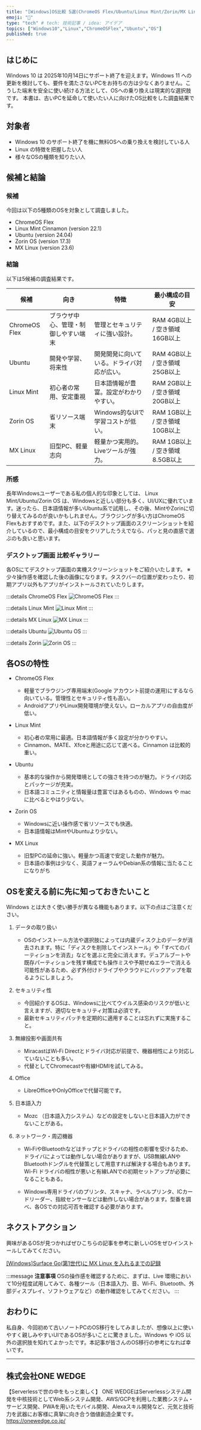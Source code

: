 ```yaml
---
title: "[Windows]OS比較 5選(ChromeOS Flex/Ubuntu/Linux Mint/Zorin/MX Linux)"
emoji: "🐧"
type: "tech" # tech: 技術記事 / idea: アイデア
topics: ["Windows10","Linux","ChromeOSFlex","Ubuntu","OS"]
published: true
---
```


## はじめに

Windows 10 は 2025年10月14日にサポート終了を迎えます。Windows 11 への更新を検討しても、要件を満たさないPCをお持ちの方は少なくありません。こうした端末を安全に使い続ける方法として、OSへの乗り換えは現実的な選択肢です。
本書は、古いPCを延命して使いたい人に向けたOS比較をした調査結果です。

## 対象者

* Windows 10 のサポート終了を機に無料OSへの乗り換えを検討している人
* Linux の特徴を把握したい人
* 様々なOSの種類を知りたい人

## 候補と結論

### 候補

今回は以下の5種類のOSを対象として調査しました。

* ChromeOS Flex 
* Linux Mint Cinnamon (version 22.1)
* Ubuntu (version 24.04)
* Zorin OS (version 17.3)
* MX Linux (version 23.6)

### 結論

以下は5候補の調査結果です。

| 候補               | 向き             | 特徴                        | 最小構成の目安                     |
| ---------------- | -------------- | ------------------------- | --------------------------- |
| ChromeOS Flex    | ブラウザ中心、管理・制御しやすい端末 | 管理とセキュリティに強い設計。 | RAM 4GB以上 / 空き領域 16GB以上   |
| Ubuntu | 開発や学習、将来性      | 開発開発に向いている。ドライバ対応が広い。         | RAM 4GB以上 / 空き領域 25GB以上       |
| Linux Mint       | 初心者の常用、安定重視    | 日本語情報が豊富。設定がわかりやすい。        | RAM 2GB以上 / 空き領域 20GB以上 |
| Zorin OS    | 省リソース端末        | Windows的なUIで学習コストが低い。      | RAM 1GB以上 / 空き領域 10GB以上  |
| MX Linux         | 旧型PC、軽量志向      | 軽量かつ実用的。Liveツールが強力。        | RAM 1GB以上 / 空き領域 8.5GB以上            |

### 所感

長年Windowsユーザーである私の個人的な印象としては、
Linux Mint/Ubuntu/Zorin OS は、Windowsと近しい部分も多く、UI/UXに優れています。迷ったら、日本語情報が多いUbuntu系で試用し、その後、MintやZorinに切り替えてみるのが良いかもしれません。ブラウジングが多い方はChromeOS Flexもおすすめです。また、以下のデスクトップ画面のスクリーンショットを紹介しているので、最小構成の目安をクリアしたうえでなら、パッと見の直感で選ぶのも良いと思います。

### デスクトップ画面 比較ギャラリー

各OSにてデスクトップ画面の実機スクリーンショットをご紹介いたします。
※少々操作感を確認した後の画像になります。タスクバーの位置が変わったり、初期アプリ以外もアプリがインストールされていたりします。

:::details ChromeOS Flex
![ChromeOS Flex](/images/os-compare/zenn-Chrome-OS-Flex.png)
:::

:::details Linux Mint
![Linux Mint](/images/os-compare/zenn-Linux-Mint-22.1-cinnamon.png)
:::

:::details MX Linux
![MX Linux](/images/os-compare/zenn-MX-Linux-OS-23.6.png)
:::

:::details Ubuntu
![Ubuntu OS](/images/os-compare/zenn-Ubuntu-24.04.3.png)
:::

:::details Zorin
![Zorin OS](/images/os-compare/zenn-Zorin-OS-17.3.png)
:::


## 各OSの特性

* ChromeOS Flex 
  * 軽量でブラウジング専用端末(Google アカウント前提の運用)にするなら向いている。管理性とセキュリティ性も高い。
  * AndroidアプリやLinux開発環境が使えない。ローカルアプリの自由度が低い。

* Linux Mint
  * 初心者の常用に最適。日本語情報が多く設定が分かりやすい。
  * Cinnamon、MATE、Xfceと用途に応じて選べる。Cinnamon は比較的重い。

* Ubuntu
  * 基本的な操作から開発環境としての強さを持つのが魅力。ドライバ対応とパッケージが充実。
  * 日本語コミュニティと情報量は豊富ではあるものの、Windows や mac に比べるとやはり少ない。

* Zorin OS
  * Windowsに近い操作感で省リソースでも快適。
  * 日本語情報はMintやUbuntuより少ない。

* MX Linux
  * 旧型PCの延命に強い。軽量かつ高速で安定した動作が魅力。
  * 日本語の事例は少なく、英語フォーラムやDebian系の情報に当たることになりがち


## OSを変える前に先に知っておきたいこと

Windows とは大きく使い勝手が異なる機能もあります。以下の点はご注意ください。

1. データの取り扱い
   * OSのインストール方法や選択肢によっては内蔵ディスク上のデータが消去されます。特に「ディスクを削除してインストール」や「すべてのパーティションを消去」などを選ぶと完全に消えます。デュアルブートや既存パーティションを残す構成でも操作ミスや予期せぬエラーで消える可能性があるため、必ず外付けドライブやクラウドにバックアップを取るようにしましょう。

2. セキュリティ性

   * 今回紹介するOSは、Windowsに比べてウイルス感染のリスクが低いと言えますが、適切なセキュリティ対策は必須です。
   * 最新セキュリティパッチを定期的に適用することは忘れずに実施すること。

3. 無線投影や画面共有

   * MiracastはWi‑Fi Directとドライバ対応が前提で、機器相性により対応していないことも多い。
   * 代替としてChromecastや有線HDMIを試してみる。

4. Office

   * LibreOfficeやOnlyOfficeで代替可能です。

5. 日本語入力

   * Mozc （日本語入力システム）などの設定をしないと日本語入力ができないことがある。

6. ネットワーク・周辺機器
   * Wi‑FiやBluetoothなどはチップとドライバの相性の影響を受けるため、ドライバによっては動作しない場合がありますが、USB無線LANやBluetoothドングルを代替策として用意すれば解決する場合もあります。Wi-Fi ドライバの相性が悪いと有線LANでの初期セットアップが必要になることもある。

   * Windows専用ドライバのプリンタ、スキャナ、ラベルプリンタ、ICカードリーダー、指紋センサーなどは動作しない場合があります。型番を調べ、各OSでの対応可否を確認する必要があります。
  

## ネクストアクション

興味があるOSが見つかればぜひこちらの記事を参考に新しいOSをぜひインストールしてみてください。

[[Windows]Surface Go(第1世代)に MX Linux を入れるまでの記録](zenn.dev/ykbone/articles/4b6e98c870240c)

:::message
**注意事項**
OSの操作感を確認するために、まずは、Live 環境において10分程度試用してみて、各種ツール（日本語入力、音、Wi‑Fi、Bluetooth、外部ディスプレイ、ソフトウェアなど）の動作確認をしてみてください。
:::


## おわりに

私自身、今回初めて古いノートPCのOS移行をしてみましたが、想像以上に使いやすく親しみやすいUIであるOSが多いことに驚きました。Windows や iOS 以外の選択肢を知れてよかったです。本記事が皆さんのOS移行の参考になれば幸いです。

---

## 株式会社ONE WEDGE
【Serverlessで世の中をもっと楽しく】
ONE WEDGEはServerlessシステム開発を中核技術としてWeb系システム開発、AWS/GCPを利用した業務システム・サービス開発、PWAを用いたモバイル開発、Alexaスキル開発など、元気と技術力を武器にお客様に真摯に向き合う価値創造企業です。
https://onewedge.co.jp/

